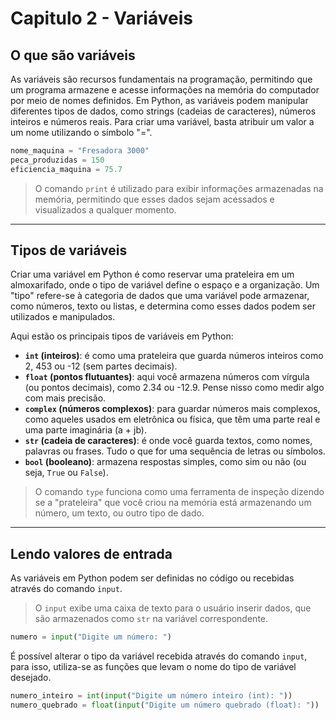 # Capitulo 2 - Variáveis

## O que são variáveis

As variáveis são recursos fundamentais na programação, permitindo que um programa armazene e acesse informações na memória do computador por meio de nomes definidos. Em Python, as variáveis podem manipular diferentes tipos de dados, como strings (cadeias de caracteres), números inteiros e números reais. Para criar uma variável, basta atribuir um valor a um nome utilizando o símbolo "=". 

```python
nome_maquina = "Fresadora 3000"
peca_produzidas = 150
eficiencia_maquina = 75.7
```

> O comando `print` é utilizado para exibir informações armazenadas na memória, permitindo que esses dados sejam acessados e visualizados a qualquer momento.

---

## Tipos de variáveis

Criar uma variável em Python é como reservar uma prateleira em um almoxarifado, onde o tipo de variável define o espaço e a organização. Um "tipo" refere-se à categoria de dados que uma variável pode armazenar, como números, texto ou listas, e determina como esses dados podem ser utilizados e manipulados. 

Aqui estão os principais tipos de variáveis em Python:

- **`int` (inteiros)**: é como uma prateleira que guarda números inteiros como 2, 453 ou -12 (sem partes decimais).
- **`float` (pontos flutuantes)**: aqui você armazena números com vírgula (ou pontos decimais), como 2.34 ou -12.9. Pense nisso como medir algo com mais precisão.
- **`complex` (números complexos)**: para guardar números mais complexos, como aqueles usados em eletrônica ou física, que têm uma parte real e uma parte imaginária (a + jb).
- **`str` (cadeia de caracteres)**: é onde você guarda textos, como nomes, palavras ou frases. Tudo o que for uma sequência de letras ou símbolos.
- **`bool` (booleano)**: armazena respostas simples, como sim ou não (ou seja, `True` ou `False`).

> O comando `type` funciona como uma ferramenta de inspeção dizendo se a "prateleira" que você criou na memória está armazenando um número, um texto, ou outro tipo de dado.

---

## Lendo valores de entrada

As variáveis em Python podem ser definidas no código ou recebidas através do comando `input`.

> O `input` exibe uma caixa de texto para o usuário inserir dados, que são armazenados como `str` na variável correspondente.

```python
numero = input("Digite um número: ")
```

É possível alterar o tipo da variável recebida através do comando `input`, para isso, utiliza-se as funções que levam o nome do tipo de variável desejado.

```python
numero_inteiro = int(input("Digite um número inteiro (int): "))
numero_quebrado = float(input("Digite um número quebrado (float): "))
```

